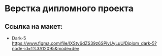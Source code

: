 # **Верстка дипломного проекта**

## Ссылка на макет:
* Dark-5 https://www.figma.com/file/lXStv6dZS39z6SPivUyLuU/Diplom_dark-5?node-id=1%3A12095&mode=dev
